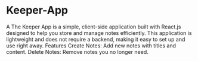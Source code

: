 # Keeper-App
A The Keeper App is a simple, client-side application built with React.js designed to help you store and manage notes efficiently. This application is lightweight and does not require a backend, making it easy to set up and use right away.
Features
Create Notes: Add new notes with titles and content.
Delete Notes: Remove notes you no longer need.
